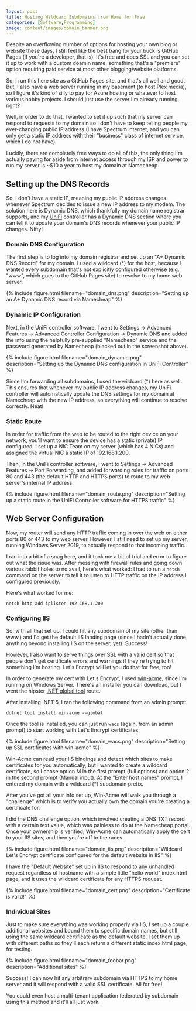 ```yaml
---
layout: post
title: Hosting Wildcard Subdomains from Home for Free
categories: [Software,Programming]
image: content/images/domain_banner.png
---
```


Despite an overflowing number of options for hosting your own blog or website these days, I still feel like the best bang for your buck is GitHub Pages (if you're a developer, that is). It's free and does SSL and you can set it up to work with a custom doamin name, something that's a "premiere" option requiring paid service at most other blogging/website platforms.

So, I run this here site as a GitHub Pages site, and that's all well and good. But, I also have a web server running in my basement (to host Plex media), so I figure it's kind of silly to pay for Azure hosting or whatever to host various hobby projects. I should just use the server I'm already running, right?

Well, in order to do that, I wanted to set it up such that my server can respond to requests to my domain so I don't have to keep telling people my ever-changing public IP address (I have Spectrum internet, and you can only get a static IP address with their "business" class of internet service, which I do not have).

Luckily, there are completely free ways to do all of this, the only thing I'm actually paying for aside from internet access through my ISP and power to run my server is ~$10 a year to host my domain at Namecheap.

## Setting up the DNS Records

So, I don't have a static IP, meaning my public IP address changes whenever Spectrum decides to issue a new IP address to my modem. The solution here is Dynamic DNS, which thankfully my domain name registrar supports, and my [UniFi](https://www.bradwestness.com/2020/08/08/switching-to-unifi/) controller has a Dynamic DNS section where you can tell it to update your domain's DNS records whenever your public IP changes. Nifty!

### Domain DNS Configuration

The first step is to log into my domain registrar and set up an "A+ Dynamic DNS Record" for my domain. I used a wildcard (*) for the host, because I wanted every subdomain that's not explicitly configured otherwise (e.g. "www", which goes to the GitHub Pages site) to resolve to my home web server.

{% include figure.html filename="domain_dns.png" description="Setting up an A+ Dynamic DNS record via Namecheap" %}

### Dynamic IP Configuration

Next, in the UniFi controller software, I went to Settings -> Advanced Features -> Advanced Controller Configuration -> Dynamic DNS and added the info using the helpfully pre-supplied "Namecheap" service and the password generated by Namecheap (blacked out in the screenshot above).

{% include figure.html filename="domain_dynamic.png" description="Setting up the Dynamic DNS configuration in UniFi Controller" %}

Since I'm forwarding all subdomains, I used the wildcard (*) here as well. This ensures that whenever my public IP address changes, my UniFi controller will automatically update the DNS settings for my domain at Namecheap with the new IP address, so everything will continue to resolve correctly. Neat!

### Static Route

In order for traffic from the web to be routed to the right device on your network, you'll want to ensure the device has a static (private) IP configured. I set up a NIC Team on my server (which has 4 NICs) and assigned the virtual NIC a static IP of 192.168.1.200.

Then, in the UniFi controller software, I went to Settings -> Advanced Features -> Port Forwarding, and added forwarding rules for traffic on ports 80 and 443 (the default HTTP and HTTPS ports) to route to my web server's internal IP address.

{% include figure.html filename="domain_route.png" description="Setting up a static route in the UniFi Controller software for HTTPS traffic" %}

## Web Server Configuration

Now, my router will send any HTTP traffic coming in over the web on either ports 80 or 443 to my web server. However, I still need to set up my server, running Windows Server 2019, to actually respond to that incoming traffic.

I ran into a bit of a snag here, and it took me a bit of trial and error to figure out what the issue was. After messing with firewall rules and going down various rabbit holes to no avail, here's what worked: I had to run a `netsh` command on the server to tell it to listen to HTTP traffic on the IP address I configured previously.

Here's what worked for me:

`
netsh http add iplisten 192.168.1.200
`

### Configuring IIS

So, with all that set up, I could hit any subdomain of my site (other than www.) and I'd get the default IIS landing page (since I hadn't actually done anything beyond installing IIS on the server, yet). Success! 

However, I also want to serve things over SSL with a valid cert so that people don't get certificate errors and warnings if they're trying to hit something I'm hosting. Let's Encrypt will let you do that for free, too!

In order to generate my cert with Let's Encrypt, I used [win-acme](https://www.win-acme.com/), since I'm running on Windows Server. There's an installer you can download, but I went the hipster [.NET global tool](https://docs.microsoft.com/en-us/dotnet/core/tools/global-tools) route. 

After installing .NET 5, I ran the following command from an admin prompt:

`
dotnet tool install win-acme --global
`

Once the tool is installed, you can just run `wacs` (again, from an admin prompt) to start working with Let's Encrypt certificates.

{% include figure.html filename="domain_wacs.png" description="Setting up SSL certificates with win-acme" %}

Win-Acme can read your IIS bindings and detect which sites to make certificates for you automatically, but I wanted to create a wildcard certificate, so I chose option M in the first prompt (full options) and option 2 in the second prompt (Manual input). At the "Enter host names" prompt, I entered my domain with a wildcard (*) subdomain prefix.

After you've got all your info set up, Win-Acme will walk you through a "challenge" which is to verify you actually own the domain you're creating a certificate for.
 
I did the DNS challenge option, which involved creating a DNS TXT record with a certain text value, which was painless to do at the Namecheap portal. Once your ownership is verified, Win-Acme can automatically apply the cert to your IIS sites, and then you're off to the races.
 
{% include figure.html filename="domain_iis.png" description="Wildcard Let's Encrypt certificate configured for the default website in IIS" %}

I have the "Default Website" set up in IIS to respond to any unhandled request regardless of hostname with a simple little "hello world" index.html page, and it uses the wildcard certificate for any HTTPS request.

{% include figure.html filename="domain_cert.png" description="Certificate is valid!" %}

### Individual Sites

Just to make sure everything was working properly via IIS, I set up a couple additional websites and bound them to specific domain names, but still using the same wildcard certificate as the default website. I set them up with different paths so they'll each return a different static index.html page, for testing.

{% include figure.html filename="domain_foobar.png" description="Additional sites" %}

Success! I can now hit any arbitrary subdomain via HTTPS to my home server and it will respond with a valid SSL certificate. All for free!

You could even host a multi-tenant application federated by subdomain using this method and it'll all just work.